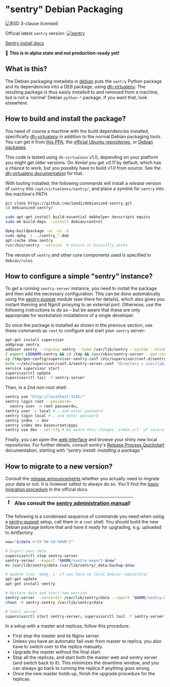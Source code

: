 # "sentry" Debian Packaging

![BSD 3-clause licensed](http://img.shields.io/badge/license-BSD_3--clause-red.svg)

Official latest `sentry` version: [![sentry](http://img.shields.io/pypi/v/sentry.svg)](https://pypi.python.org/pypi/sentry/)

[Sentry install docs](https://docs.sentry.io/server/installation/python/)

:loudspeaker: **This is in alpha state and not production-ready yet!**


## What is this?

The Debian packaging metadata in
[debian](https://github.com/1and1/debianized-sentry/tree/master/debian)
puts the `sentry` Python package and its dependencies into a DEB package,
using [dh-virtualenv](https://github.com/spotify/dh-virtualenv).
The resulting package is thus easily installed to and removed from a machine,
but is not a ‘normal’ Debian `python-*` package. If you want that, look elsewhere.


## How to build and install the package?

You need of course a machine with the build dependencies installed, specifically
[dh-virtualenv](https://github.com/spotify/dh-virtualenv) in addition to the normal Debian packaging tools.
You can get it from [this PPA](https://launchpad.net/~spotify-jyrki/+archive/ubuntu/dh-virtualenv),
the [official Ubuntu repositories](http://packages.ubuntu.com/search?keywords=dh-virtualenv),
or [Debian packages](https://packages.debian.org/source/sid/dh-virtualenv).

This code is tested using ``dh-virtualenv`` v1.0, depending on your platform you might get older versions.
On *Xenial* you get *v0.11* by default, which has a chance to work, but you possibly have to build *v1.0* from source.
See the [dh-virtualenv documentation](https://dh-virtualenv.readthedocs.io/en/latest/tutorial.html#step-1-install-dh-virtualenv) for that.

With tooling installed,
the following commands will install a *release* version of `sentry` into `/opt/virtualenvs/sentry/`,
and place a symlink for `sentry` into the machine's PATH.

```sh
git clone https://github.com/1and1/debianized-sentry.git
cd debianized-sentry/

sudo apt-get install build-essential debhelper devscripts equivs
sudo mk-build-deps --install debian/control

dpkg-buildpackage -uc -us -b
sudo dpkg -i ../sentry_*.deb
apt-cache show sentry
/usr/bin/sentry --version  # ensure it basically works
```

The version of `sentry` and other core components used is specified in `debian/rules`.


## How to configure a simple "sentry" instance?

To get a running `sentry-server` instance, you need to install the package and then add the necessary configuration.
This can be done automatically using the [sentry-puppet](https://github.com/1and1/sentry-puppet) module (see there for details), which also gives you instant theming and NginX proxying to an external port.
Otherwise, use the following instructions to do so
– but be aware that these are only appropriate for workstation installations of a single developer.

So once the package is installed as shown in the previous section,
use these commands as `root` to configure and start your `sentry` server:

```sh
apt-get install supervisor
addgroup sentry
adduser sentry --ingroup sentry --home /var/lib/sentry --system --disabled-password
( export LOGNAME=sentry && cd /tmp && /usr/sbin/sentry-server --gen-config )
cp /tmp/gen-config/supervisor-sentry.conf /etc/supervisor/conf.d/sentry-server.conf
echo >>/etc/supervisor/conf.d/sentry-server.conf "directory = /var/lib/sentry"
service supervisor start
supervisorctl update
supervisorctl tail -f sentry-server
```

Then, in a 2nd non-root shell:

```sh
sentry use "http://localhost:3141/"
sentry login root --password=
  sentry user -m root password=…
sentry user -c local # … and enter password
sentry login local # … and enter password
sentry index -c dev
sentry index dev bases=root/pypi
sentry use dev --set-cfg # be aware this changes 'index_url' of several configs in your $HOME
```

Finally, you can open the [web interface](http://localhost:3141/) and browse your shiny new local repositories.
For further details, consult sentry's
[Release Process Quickstart](http://doc.sentry.net/latest/quickstart-releaseprocess.html)
documentation, starting with *“sentry install: installing a package.”*


## How to migrate to a new version?

Consult the [release announcements](https://groups.google.com/forum/#!searchin/sentry-dev/releases|sort:date)
whether you actually need to migrate your data or not.
It is however safest to always do so.
You'll find the
[basic migration procedure](http://doc.sentry.net/latest/quickstart-server.html#versioning-exporting-and-importing-server-state)
in the official docs.

:exclamation: | Also consult the [sentry administration manual](http://doc.sentry.net/3.0/adminman/)!
----: | :----

The following is a condensed sequence of commands
you need when using a [sentry-puppet](https://github.com/1and1/sentry-puppet) setup,
call them in a `root` shell. You should build the new Debian package before that and
have it ready for upgrading, e.g. uploaded to Artifactory.

```sh
now="$(date +'%Y-%m-%d-%H%M')"

# Export your data
supervisorctl stop sentry-server
sentry-server --export "$HOME/sentry-export-$now"
mv /var/lib/sentry/data /var/lib/sentry/_data-backup-$now

# Update (use 'dpkg -i' if you have no local Debian repository)
apt-get update
apt-get install sentry

# Restore data and start new version
sentry-server --serverdir /var/lib/sentry/data --import "$HOME/sentry-export-$now"
chown -R sentry.sentry /var/lib/sentry/data

# Start server
supervisorctl start sentry-server; supervisorctl tail -f sentry-server
```

In a setup with a master and replicas, follow this procedure:

* First stop the master and its Nginx server.
* Unless you have an automatic fail-over from master to replica, you also have to switch over to the replica manually.
* Upgrade the master without the final start.
* Stop all the replicas, and start both the master web and sentry server (and switch back to it). This minimizes the downtime window, and you can always go back to running the replica if anything goes wrong.
* Once the new master holds up, finish the upgrade procedure for the replicas.
